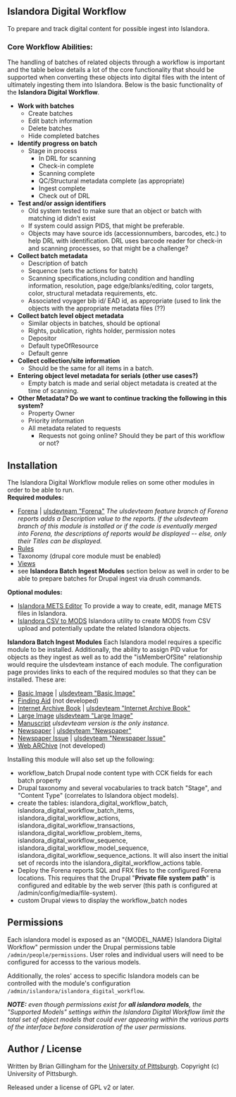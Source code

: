 
## Islandora Digital Workflow
To prepare and track digital content for possible ingest into Islandora.

 ### Core Workflow Abilities:
 The handling of batches of related objects through a workflow is important and the table below details a lot of the core functionality that should be supported when converting these objects into digital files with the intent of ultimately ingesting them into Islandora.  Below is the basic functionality of the **Islandora Digital Workflow**.
- **Work with batches**
	- Create batches
	- Edit batch information
	- Delete batches
	- Hide completed batches
- **Identify progress on batch**
	- Stage in process		
		- In DRL for scanning		
		- Check-in complete		
		- Scanning complete		
		- QC/Structural metadata complete (as appropriate)		
		- Ingest complete		
		- Check out of DRL
- **Test and/or assign identifiers**
	- Old system tested to make sure that an object or batch with matching id didn’t exist
	- If system could assign PIDS, that might be preferable. 
	- Objects may have source ids (accessionnumbers, barcodes, etc.) to help DRL with identification.  DRL uses barcode reader for check-in and scanning processes, so that might be a challenge?
- **Collect batch metadata**
	 - Description of batch
	 - Sequence (sets the actions for batch)
	 - Scanning specifications,including condition and handling information, resolution, page edge/blanks/editing, color targets, color, structural metadata requirements, etc. 
	 - Associated voyager bib id/ EAD id, as appropriate (used to link the objects with the appropriate metadata files (??)
- **Collect batch level object metadata**
	 - Similar objects in batches, should be optional
	 - Rights, publication, rights holder, permission notes
	 - Depositor
	 - Default typeOfResource
	 - Default genre
- **Collect collection/site information**
	 - Should be the same for all items in a batch.
- **Entering object level metadata for serials (other use cases?)**
	 - Empty batch is made and serial object metadata is created at the time of scanning. 
- **Other Metadata? Do we want to continue tracking the following in this system?**
	 - Property Owner
	 - Priority information
	 - All metadata related to requests		
		- Requests not going online? Should they be part of this workflow or not?

## Installation
The Islandora Digital Workflow module relies on some other modules in order to be able to run.  
**Required modules:**
 - [Forena](https://git.drupal.org/project/forena.git) | [ulsdevteam "Forena"](https://github.com/ulsdevteam/forena.git) *The ulsdevteam feature branch of Forena reports adds a Description value to the reports.  If the ulsdevteam branch of this module is installed or if the code is eventually merged into Forena, the descriptions of reports would be displayed -- else, only their Titles can be displayed.*
 - [Rules](https://git.drupal.org/project/rules.git)
 - Taxonomy (drupal core module must be enabled)
 - [Views](https://git.drupal.org/project/views.git)
 - see **Islandora Batch Ingest Modules** section below as well in order to be able to prepare batches for Drupal ingest via drush commands.

 **Optional modules:**
 - [Islandora METS Editor](https://github.com/ulsdevteam/islandora_mets_editor.git) To provide a way to create, edit, manage METS files in Islandora.
 - [Islandora CSV to MODS](https://github.com/ulsdevteam/islandora_csv_to_mods.git) Islandora utility to create MODS from CSV upload and potentially update the related Islandora objects.

**Islandora Batch Ingest Modules** 
Each Islandora model requires a specific module to be installed.  Additionally, the ability to assign PID value for objects as they ingest as well as to add the "isMemberOfSite" relationship would require the ulsdevteam instance of each module.  The configuration page provides links to each of the required modules so that they can be installed.  These are:
 - [Basic Image](https://github.com/Islandora/islandora_batch.git) | [ulsdevteam "Basic Image"](https://github.com/ulsdevteam/islandora_batch.git)
 - [Finding Aid](//) (not developed)
 - [Internet Archive Book](https://github.com/Islandora/islandora_book_batch.git) | [ulsdevteam "Internet Archive Book"](https://github.com/ulsdevteam/islandora_book_batch.git)
 - [Large Image]() [ulsdevteam "Large Image"](https://github.com/ulsdevteam/islandora_batch.git)
 - [Manuscript](https://github.com/ulsdevteam/islandora_manuscript_batch.git) *ulsdevteam version is the only instance.*
 - [Newspaper](https://github.com/Islandora/islandora_newspaper_batch.git) | [ulsdevteam "Newspaper"](https://github.com/ulsdevteam/islandora_newspaper_batch.git)
 - [Newspaper Issue](https://github.com/Islandora/islandora_newspaper_batch.git) | [ulsdevteam "Newspaper Issue"](https://github.com/ulsdevteam/islandora_newspaper_batch.git)
 - [Web ARChive](//) (not developed)

Installing this module will also set up the following:
 - workflow_batch Drupal node content type with CCK fields for each batch property
 - Drupal taxonomy and several vocabularies to track batch "Stage", and "Content Type" (correlates to Islandora object models).
 - create the tables: islandora_digital_workflow_batch, islandora_digital_workflow_batch_items, islandora_digital_workflow_actions, islandora_digital_workflow_transactions, islandora_digital_workflow_problem_items, islandora_digital_workflow_sequence, islandora_digital_workflow_model_sequence, islandora_digital_workflow_sequence_actions.  It will also insert the initial set of records into the islandora_digital_workflow_actions table.
 - Deploy the Forena reports SQL and FRX files to the configured Forena locations.  This requires that the Drupal "**Private file system path**" is configured and editable by the web server (this path is configured at /admin/config/media/file-system).
 - custom Drupal views to display the workflow_batch nodes

## Permissions
Each islandora model is exposed as an "{MODEL_NAME} Islandora Digital Workflow" permission under the Drupal permissions table `/admin/people/permissions`.  User roles and individual users will need to be configured for accesss to the various models.  

Additionally, the roles' access to specific Islandora models can be controlled with the module's configuration `/admin/islandora/islandora_digital_workflow`.

***NOTE:**  even though permissions exist for **all islandora models**, the "Supported Models" settings within the Islandora Digital Workflow limit the total set of object models that could ever appearing within the various parts of the interface before consideration of the user permissions.*

## Author / License

Written by Brian Gillingham for the [University of Pittsburgh](http://www.pitt.edu).  Copyright (c) University of Pittsburgh.

Released under a license of GPL v2 or later.

